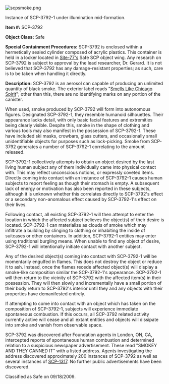 ![scpsmoke.png](http://scp-wiki.wdfiles.com/local--files/scp-3792/scpsmoke.png)

Instance of SCP-3792-1 under illumination mid-formation.

**Item #:** SCP-3792

**Object Class:** Safe

**Special Containment Procedures:** SCP-3792 is enclosed within a hermetically sealed cylinder composed of acrylic plastics. This container is held in a locker located in [Site-77's](/secure-facility-dossier-site-77) Safe SCP object wing. Any research on SCP-3792 is subject to approval by the lead researcher, Dr. Gerard. It is not believed that SCP-3792 has any damage-resistant properties; as such, care is to be taken when handling it directly.

**Description:** SCP-3792 is an aerosol can capable of producing an unlimited quantity of black smoke. The exterior label reads "[Smells Like Chicago Spirit](/chicago-spirit)"; other than this, there are no identifying marks on any portion of the canister.

When used, smoke produced by SCP-3792 will form into autonomous figures. Designated SCP-3792-1, they resemble humanoid silhouettes. Their appearance lacks detail, with only basic facial features and extremities being clearly visible. Despite this, smoke in the shape of clothing and various tools may also manifest in the possession of SCP-3792-1. These have included ski masks, crowbars, glass cutters, and occasionally small unidentifiable objects for purposes such as lock-picking. Smoke from SCP-3792 generates a number of SCP-3792-1 correlating to the amount released.

SCP-3792-1 collectively attempts to obtain an object desired by the last living human subject any of them individually came into physical contact with. This may reflect unconscious notions, or expressly coveted items. Directly coming into contact with an instance of SCP-3792-1 causes human subjects to report feeling as though their stomach is empty. A subsequent lack of energy or motivation has also been reported in these subjects, although it is unknown whether this correlates directly to SCP-3792's effect or a secondary non-anomalous effect caused by SCP-3792-1's effect on their lives.

Following contact, all existing SCP-3792-1 will then attempt to enter the location in which the affected subject believes the object(s) of their desire is located. SCP-3792-1 can materialize as clouds of smoke which may infiltrate a building by clinging to clothing or inhabiting the inside of suitcases or other containers. In addition, SCP-3792-1 entities may enter using traditional burgling means. When unable to find any object of desire, SCP-3792-1 will intentionally initiate contact with another subject.

Any of the desired object(s) coming into contact with SCP-3792-1 will be momentarily engulfed in flames. This does not destroy the object or reduce it to ash. Instead, once the flames recede affected object(s) will display a smoke-like composition similar the SCP-3792-1's appearance. SCP-3792-1 will then return to the vicinity of SCP-3792 with the affected item(s) in their possession. They will then slowly and incrementally have a small portion of their body return to SCP-3792's interior until they and any objects with their properties have demanifested entirely.

If attempting to come into contact with an object which has taken on the composition of SCP-3792-1, subjects will experience immediate spontaneous combustion. If this occurs, all SCP-3792 related activity currently active will cease and all extant entities and objects will dissipate into smoke and vanish from observable space.

SCP-3792 was discovered after Foundation agents in London, ON, CA, intercepted reports of spontaneous human combustion and determined relation to a suspicious newspaper advertisement. These read "SMOKEY AND THEY CANNED IT" with a listed address. Agents investigating the address discovered approximately 200 instances of SCP-3792 as well as several instances of [SCP-1317](/scp-1317). No further public advertisements have been discovered.

Classified as Safe on 09/18/2009.